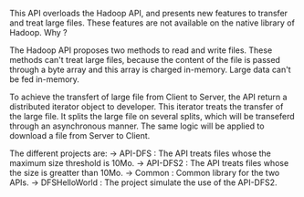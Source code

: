 


This API overloads the Hadoop API, and presents new features to transfer and treat large files. 
These features are not available on the native library of Hadoop. Why ?

The Hadoop API proposes two methods to read and write files. These methods can't treat large files, because 
the content of the file is passed through a byte array and this array is charged in-memory. Large data can't be 
fed in-memory.

To achieve the transfert of large file from Client to Server, the API return a distributed iterator object to developer. 
This iterator treats the transfer of the large file. It splits the large file on several splits, which will be transeferd 
through an asynchronous manner. The same logic will be applied to download a file from Server to Client.

The different projects are:
-> API-DFS       : The API treats files whose the maximum size threshold is 10Mo.
-> API-DFS2      : The API treats files whose the size is greatter than 10Mo.
-> Common        : Common library for the two APIs.
-> DFSHelloWorld : The project simulate the use of the API-DFS2.

